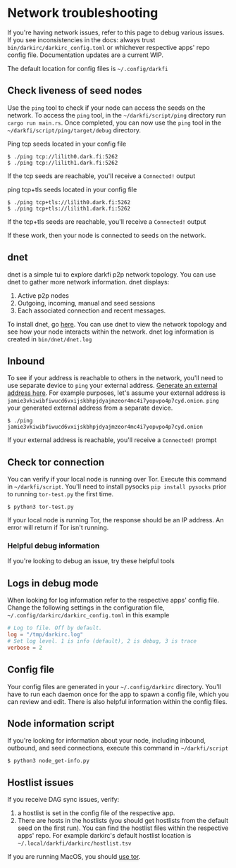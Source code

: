 # Network troubleshooting

If you're having network issues, refer to this page to debug various 
issues. If you see inconsistencies in the docs: always trust 
`bin/darkirc/darkirc_config.toml` or whichever respective apps' repo
config file. Documentation updates are a current WIP.

The default location for config files is `~/.config/darkfi`

## Check liveness of seed nodes

Use the `ping` tool to check if your node can access the seeds on the
network. To access the `ping` tool, in the `~/darkfi/script/ping` 
directory run `cargo run main.rs`. Once completed, you can now use the 
`ping` tool in the `~/darkfi/script/ping/target/debug` directory. 

Ping tcp seeds located in your config file
```
$ ./ping tcp://lilith0.dark.fi:5262
$ ./ping tcp://lilith1.dark.fi:5262
```
If the tcp seeds are reachable, you'll receive a `Connected!` output

ping tcp+tls seeds located in your config file
```
$ ./ping tcp+tls://lilith0.dark.fi:5262
$ ./ping tcp+tls://lilith1.dark.fi:5262
```
If the tcp+tls seeds are reachable, you'll receive a `Connected!` output

If these work, then your node is connected to seeds on the network.

## dnet

dnet is a simple tui to explore darkfi p2p network topology. You can use 
dnet to gather more network information. dnet displays:
1. Active p2p nodes
2. Outgoing, incoming, manual and seed sessions
3. Each associated connection and recent messages.

To install dnet, go [here](https://codeberg.org/darkrenaissance/darkfi/src/branch/master/bin/dnet/README.md#run).
You can use dnet to view the network topology and see how your node 
interacts within the network. dnet log information is created in `bin/dnet/dnet.log`


## Inbound

To see if your address is reachable to others in the network, you'll need 
to use separate device to `ping` your external address. 
[Generate an external address here](https://darkrenaissance.github.io/darkfi/clients/tor_inbound.html?highlight=tor#1-install-tor).
For example purposes, let's assume your external address is 
`jamie3vkiwibfiwucd6vxijskbhpjdyajmzeor4mc4i7yopvpo4p7cyd.onion`. 
`ping` your generated external address from a separate device. 
```
$ ./ping jamie3vkiwibfiwucd6vxijskbhpjdyajmzeor4mc4i7yopvpo4p7cyd.onion
```
If your external address is reachable, you'll receive a `Connected!` prompt

## Check tor connection
You can verify if your local node is running over Tor. Execute this 
command in `~/darkfi/script`. You'll need to install pysocks 
`pip install pysocks` prior to running `tor-test.py` the first time.
```
$ python3 tor-test.py 
```
If your local node is running Tor, the response should be an IP address.
An error will return if Tor isn't running.

### Helpful debug information

If you're looking to debug an issue, try these helpful tools

## Logs in debug mode

When looking for log information refer to the respective apps' config file. 
Change the following settings in the configuration file, 
`~/.config/darkirc/darkirc_config.toml` in this example

```toml
# Log to file. Off by default.
log = "/tmp/darkirc.log"
# Set log level. 1 is info (default), 2 is debug, 3 is trace
verbose = 2
```
## Config file

Your config files are generated in your `~/.config/darkirc` directory. 
You'll have to run each daemon once for the app to spawn a config file, 
which you can review and edit. There is also helpful information within 
the config files.

## Node information script

If you're looking for information about your node, including inbound, 
outbound, and seed connections, execute this command in `~/darkfi/script`
```
$ python3 node_get-info.py
```

## Hostlist issues

If you receive DAG sync issues, verify:
1. a hostlist is set in the config file of the respective app.
2. There are hosts in the hostlists (you should get hostlists from the 
default seed on the first run). You can find the hostlist files within 
the respective apps' repo. For example darkirc's default hostlist location 
is `~/.local/darkfi/darkirc/hostlist.tsv`

If you are running MacOS, you should 
[use tor](https://darkrenaissance.github.io/darkfi/clients/tor_inbound.html?highlight=tor#hosting-anonymous-nodes).
